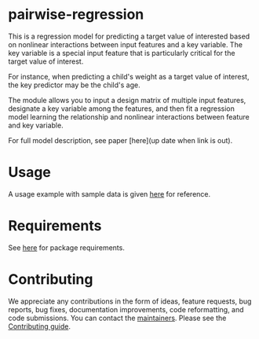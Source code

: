 # pairwise-regression

This is a regression model for predicting a target value of interested based on nonlinear interactions between input features and a key variable. The key variable is a special input feature that is particularly critical for the target value of interest. 

For instance, when predicting a child's weight as a target value of interest, the key predictor may be the child's age. 

The module allows you to input a design matrix of multiple input features, designate a key variable among the features, and then fit a regression model learning the relationship and nonlinear interactions between feature and key variable.

For full model description, see paper [here](up date when link is out).

# Usage
A usage example with sample data is given [here](https://github.com/philips-labs/pairwise-regression/tree/main/example) for reference.

# Requirements
See [here](https://github.com/philips-labs/pairwise-regression/blob/main/requirements.txt) for package requirements.

# Contributing
We appreciate any contributions in the form of ideas, feature requests, bug reports, bug fixes, documentation improvements, code reformatting, and code submissions. You can contact the [maintainers](https://github.com/philips-labs/pairwise-regression/blob/main/MAINTAINERS.md). Please see the [Contributing guide](https://github.com/philips-labs/pairwise-regression/blob/main/CONTRIBUTING.md).
